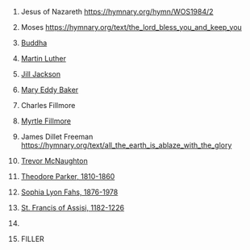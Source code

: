 1. Jesus of Nazareth https://hymnary.org/hymn/WOS1984/2
2. Moses https://hymnary.org/text/the_lord_bless_you_and_keep_you
3. [Buddha](https://hymnary.org/hymnal/YBC41957?page=0)
4. [Martin Luther](https://hymnary.org/person/Luther_Martin)
5. [Jill Jackson](https://hymnary.org/person/Jackson_Jill?sort=desc&order=Instances)
6. [Mary Eddy Baker](https://hymnary.org/person/Eddy_MB1)
7. Charles Fillmore
8. [Myrtle Fillmore](https://hymnary.org/person/Fillmore_Myrtle)
9. James Dillet Freeman https://hymnary.org/text/all_the_earth_is_ablaze_with_the_glory
10. [Trevor McNaughton](https://hymnary.org/person/McNaughton_Trevor)
11. [Theodore Parker, 1810-1860](https://hymnary.org/person/Parker_Theodore)
12. [Sophia Lyon Fahs, 1876-1978](https://hymnary.org/person/Fahs_Sophia)
13. [St. Francis of Assisi, 1182-1226](https://hymnary.org/person/Assisi_F1)
14. 



15. FILLER

